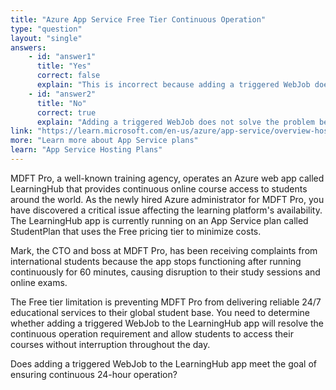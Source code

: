 ```yaml
---
title: "Azure App Service Free Tier Continuous Operation"
type: "question"
layout: "single"
answers:
    - id: "answer1"
      title: "Yes"
      correct: false
      explain: "This is incorrect because adding a triggered WebJob does not address the fundamental limitation of the Free pricing tier. WebJobs in the Free tier are also subject to the same timeout restrictions and lack the Always On feature required for continuous operation."
    - id: "answer2"
      title: "No"
      correct: true
      explain: "Adding a triggered WebJob does not solve the problem because it does not address the core limitation of the Free pricing tier. The Free tier lacks the Always On feature and has timeout restrictions that cause apps to stop after periods of inactivity. To run continuously for 24 hours, the app needs to be upgraded to Basic, Standard, or Premium pricing tiers which include the Always On feature."
link: "https://learn.microsoft.com/en-us/azure/app-service/overview-hosting-plans"
more: "Learn more about App Service plans"
learn: "App Service Hosting Plans"
---
```


MDFT Pro, a well-known training agency, operates an Azure web app called LearningHub that provides continuous online course access to students around the world. As the newly hired Azure administrator for MDFT Pro, you have discovered a critical issue affecting the learning platform's availability. The LearningHub app is currently running on an App Service plan called StudentPlan that uses the Free pricing tier to minimize costs. 

Mark, the CTO and boss at MDFT Pro, has been receiving complaints from international students because the app stops functioning after running continuously for 60 minutes, causing disruption to their study sessions and online exams.

The Free tier limitation is preventing MDFT Pro from delivering reliable 24/7 educational services to their global student base. You need to determine whether adding a triggered WebJob to the LearningHub app will resolve the continuous operation requirement and allow students to access their courses without interruption throughout the day.

Does adding a triggered WebJob to the LearningHub app meet the goal of ensuring continuous 24-hour operation?
